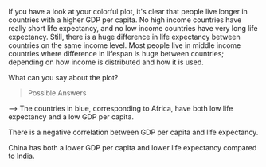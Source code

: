 If you have a look at your colorful plot, it's clear that people live longer in countries with a higher GDP per capita. No high income countries have really short life expectancy, and no low income countries have very long life expectancy. Still, there is a huge difference in life expectancy between countries on the same income level. Most people live in middle income countries where difference in lifespan is huge between countries; depending on how income is distributed and how it is used.

What can you say about the plot?

> Possible Answers

--> The countries in blue, corresponding to Africa, have both low life expectancy and a low GDP per capita.

There is a negative correlation between GDP per capita and life expectancy.

China has both a lower GDP per capita and lower life expectancy compared to India.